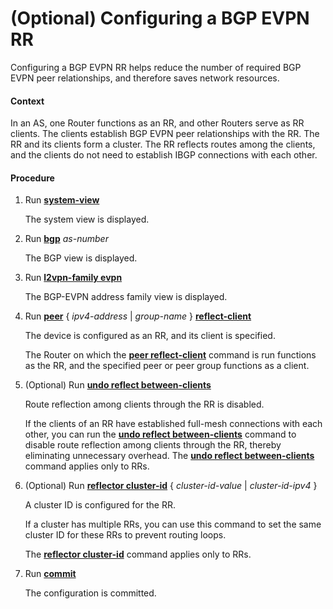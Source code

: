 (Optional) Configuring a BGP EVPN RR
====================================

Configuring a BGP EVPN RR helps reduce the number of required BGP EVPN peer relationships, and therefore saves network resources.

#### Context

In an AS, one Router functions as an RR, and other Routers serve as RR clients. The clients establish BGP EVPN peer relationships with the RR. The RR and its clients form a cluster. The RR reflects routes among the clients, and the clients do not need to establish IBGP connections with each other.


#### Procedure

1. Run [**system-view**](cmdqueryname=system-view)
   
   
   
   The system view is displayed.
2. Run [**bgp**](cmdqueryname=bgp) *as-number*
   
   
   
   The BGP view is displayed.
3. Run [**l2vpn-family evpn**](cmdqueryname=l2vpn-family+evpn)
   
   
   
   The BGP-EVPN address family view is displayed.
4. Run [**peer**](cmdqueryname=peer+reflect-client) { *ipv4-address* | *group-name* } [**reflect-client**](cmdqueryname=reflect-client)
   
   
   
   The device is configured as an RR, and its client is specified.
   
   
   
   The Router on which the [**peer reflect-client**](cmdqueryname=peer+reflect-client) command is run functions as the RR, and the specified peer or peer group functions as a client.
5. (Optional) Run [**undo reflect between-clients**](cmdqueryname=undo+reflect+between-clients)
   
   
   
   Route reflection among clients through the RR is disabled.
   
   
   
   If the clients of an RR have established full-mesh connections with each other, you can run the [**undo reflect between-clients**](cmdqueryname=undo+reflect+between-clients) command to disable route reflection among clients through the RR, thereby eliminating unnecessary overhead. The [**undo reflect between-clients**](cmdqueryname=undo+reflect+between-clients) command applies only to RRs.
6. (Optional) Run [**reflector cluster-id**](cmdqueryname=reflector+cluster-id) { *cluster-id-value* | *cluster-id-ipv4* }
   
   
   
   A cluster ID is configured for the RR.
   
   
   
   If a cluster has multiple RRs, you can use this command to set the same cluster ID for these RRs to prevent routing loops.
   
   The [**reflector cluster-id**](cmdqueryname=reflector+cluster-id) command applies only to RRs.
7. Run [**commit**](cmdqueryname=commit)
   
   
   
   The configuration is committed.